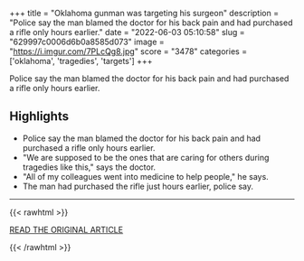 +++
title = "Oklahoma gunman was targeting his surgeon"
description = "Police say the man blamed the doctor for his back pain and had purchased a rifle only hours earlier."
date = "2022-06-03 05:10:58"
slug = "629997c0006d6b0a8585d073"
image = "https://i.imgur.com/7PLcQg8.jpg"
score = "3478"
categories = ['oklahoma', 'tragedies', 'targets']
+++

Police say the man blamed the doctor for his back pain and had purchased a rifle only hours earlier.

## Highlights

- Police say the man blamed the doctor for his back pain and had purchased a rifle only hours earlier.
- "We are supposed to be the ones that are caring for others during tragedies like this," says the doctor.
- "All of my colleagues went into medicine to help people," he says.
- The man had purchased the rifle just hours earlier, police say.

---

{{< rawhtml >}}
  <p class="article-category">
    <a target="_blank" href="https://www.bbc.co.uk/news/world-us-canada-61676811">READ THE ORIGINAL ARTICLE</a>
  </p>
{{< /rawhtml >}}
